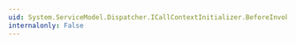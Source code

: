 ```yaml
---
uid: System.ServiceModel.Dispatcher.ICallContextInitializer.BeforeInvoke(System.ServiceModel.InstanceContext,System.ServiceModel.IClientChannel,System.ServiceModel.Channels.Message)
internalonly: False
---
```


